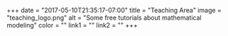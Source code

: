 +++
  date = "2017-05-10T21:35:17-07:00"
  title = "Teaching Area"
  image = "teaching_logo.png"
  alt = "Some free tutorials about mathematical modeling"
  color = ""
  link1 = ""
  link2 = ""
+++